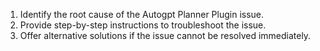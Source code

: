1. Identify the root cause of the Autogpt Planner Plugin issue.
2. Provide step-by-step instructions to troubleshoot the issue.
3. Offer alternative solutions if the issue cannot be resolved immediately.